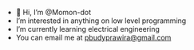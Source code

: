 - 👋 Hi, I’m @Momon-dot
- I’m interested in anything on low level programming
- I’m currently learning electrical engineering
- You can email me at pbudyprawira@gmail.com

<!---
Momon-dot/Momon-dot is a ✨ special ✨ repository because its `README.md` (this file) appears on your GitHub profile.
You can click the Preview link to take a look at your changes.
--->
